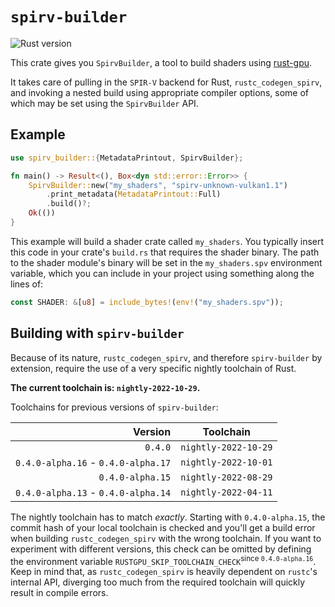 <!-- inline html -->
<!-- markdownlint-disable-file MD033 -->
# `spirv-builder`

![Rust version](https://img.shields.io/badge/rust-nightly--2022--10--29-purple.svg)

This crate gives you `SpirvBuilder`, a tool to build shaders using [rust-gpu][rustgpu].

It takes care of pulling in the `SPIR-V` backend for Rust, `rustc_codegen_spirv`, and invoking a nested build using appropriate compiler options, some of which may be set using the `SpirvBuilder` API.

## Example

```rust
use spirv_builder::{MetadataPrintout, SpirvBuilder};

fn main() -> Result<(), Box<dyn std::error::Error>> {
    SpirvBuilder::new("my_shaders", "spirv-unknown-vulkan1.1")
        .print_metadata(MetadataPrintout::Full)
        .build()?;
    Ok(())
}
```

This example will build a shader crate called `my_shaders`. You typically insert this code in your crate's `build.rs` that requires the shader binary. The path to the shader module's binary will be set in the `my_shaders.spv` environment variable, which you can include in your project using something along the lines of:

```rust
const SHADER: &[u8] = include_bytes!(env!("my_shaders.spv"));
```

## Building with `spirv-builder`

Because of its nature, `rustc_codegen_spirv`, and therefore `spirv-builder` by extension, require the use of a very specific nightly toolchain of Rust.

**The current toolchain is: `nightly-2022-10-29`.**

Toolchains for previous versions of `spirv-builder`:

|Version|Toolchain|
|-:|-|
|`0.4.0`|`nightly-2022-10-29`|
|`0.4.0-alpha.16` - `0.4.0-alpha.17`|`nightly-2022-10-01`|
|`0.4.0-alpha.15`|`nightly-2022-08-29`|
|`0.4.0-alpha.13` - `0.4.0-alpha.14`|`nightly-2022-04-11`|

The nightly toolchain has to match *exactly*. Starting with `0.4.0-alpha.15`, the commit hash of your local toolchain is checked and you'll get a build error when building `rustc_codegen_spirv` with the wrong toolchain. If you want to experiment with different versions, this check can be omitted by defining the environment variable `RUSTGPU_SKIP_TOOLCHAIN_CHECK`<sup>since `0.4.0-alpha.16`</sup>. Keep in mind that, as `rustc_codegen_spirv` is heavily dependent on `rustc`'s internal API, diverging too much from the required toolchain will quickly result in compile errors.

[rustgpu]: https://github.com/EmbarkStudios/rust-gpu/
